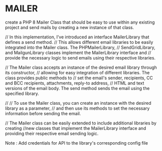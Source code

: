 # MAILER
create a PHP 8 Mailer Class that should be easy to use within any existing project and send mails by creating a new instance of that class. 



//  In this implementation, I've introduced an interface MailerLibrary that defines a send method. 
//  This allows different email libraries to be easily integrated into the Mailer class. The PHPMailerLibrary,
//  SendGridLibrary, and MailgunLibrary classes implement the MailerLibrary interface and
//   provide the necessary logic to send emails using their respective libraries.

//  The Mailer class accepts an instance of the desired email library through its constructor,
//  allowing for easy integration of different libraries. The class provides public methods to
//   set the email's sender, recipients, CC and BCC recipients, attachments, reply-to address, 
//   HTML and text versions of the email body. The send method sends the email using the specified library.

// // To use the Mailer class, you can create an instance with the desired library as a parameter,
//  and then use its methods to set the necessary information before sending the email. 


// The Mailer class can be easily extended to include additional libraries by creating 
//new classes that implement the MailerLibrary interface and providing their respective email sending logic.

Note : Add credentials for API to the library's corresponding config file
